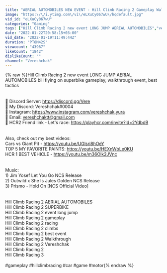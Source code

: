 ```yaml
---
title: "AERIAL AUTOMOBILES NEW EVENT - Hill Climb Racing 2 Gameplay Walkthrough"
image: "https:\/\/i.ytimg.com\/vi\/eLXuCy067wU\/hqdefault.jpg"
vid_id: "eLXuCy067wU"
categories: "Gaming"
tags: ["Hill Climb Racing 2 new event LONG JUMP AERIAL AUTOMOBILES","vereshchak","long jump event"]
date: "2022-01-22T20:58:15+03:00"
vid_date: "2022-01-19T11:49:44Z"
duration: "PT8M42S"
viewcount: "43967"
likeCount: "1842"
dislikeCount: ""
channel: "Vereshchak"
---
```

{% raw %}Hill Climb Racing 2 new event LONG JUMP AERIAL AUTOMOBILES bill flying on superbike gameplay, walkthrough event, best tactics<br /><br /><br />🔸 Discord Server: <a rel="nofollow" target="blank" href="https://discord.gg/Vere">https://discord.gg/Vere</a><br />🔸 My Discord: Vereshchak#0004<br />🔸 Instagram: <a rel="nofollow" target="blank" href="https://www.instagram.com/vereshchak.yura">https://www.instagram.com/vereshchak.yura</a><br />🔸 Email: vereshchaktt@gmail.com<br />🔸 HCR2 Friend link - Let's race: <a rel="nofollow" target="blank" href="https://playhcr.com/invite?id=2YdbdB">https://playhcr.com/invite?id=2YdbdB</a><br /><br /><br />Also, check out my best videos: <br />Cars vs Giant Pit  - <a rel="nofollow" target="blank" href="https://youtu.be/UGlsri8hOeY">https://youtu.be/UGlsri8hOeY</a><br />TOP 5 MY FAVORITE PAINTS: <a rel="nofollow" target="blank" href="https://youtu.be/HEXnWbLe0KU">https://youtu.be/HEXnWbLe0KU</a><br />HCR 1 BEST VEHICLE - <a rel="nofollow" target="blank" href="https://youtu.be/m36Olk2JVnc">https://youtu.be/m36Olk2JVnc</a><br /><br /><br />Music:<br />1) Jim Yosef  Let You Go NCS Release<br />2) Outwild x She Is Jules  Golden NCS Release<br />3) Prismo - Hold On [NCS Official Video]<br /><br /><br />Hill Climb Racing 2 AERIAL AUTOMOBILES <br />Hill Climb Racing 2 SUPERBIKE<br />Hill Climb Racing 2 event long jump<br />Hill Climb Racing 2 gameplay<br />Hill Climb Racing 2 racing <br />Hill Climb Racing 2 climbs<br />Hill Climb Racing 2 best event<br />Hill Climb Racing 2 Walkthrough<br />Hill Climb Racing 2 Vereshchak<br />Hill Climb Racing 2<br />Hill Climb Racing 3<br /><br />#gameplay #hillclimbracing #car #game #motor{% endraw %}
